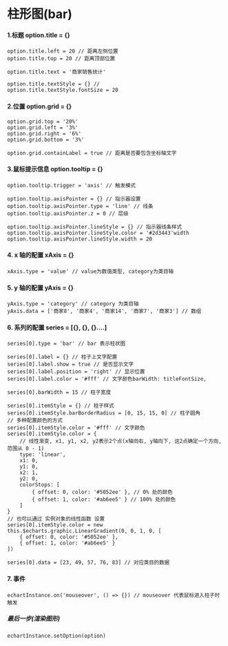 # 柱形图(bar)

#### 1.标题 option.title = {}
    option.title.left = 20 // 距离左侧位置
    option.title.top = 20 // 距离顶部位置

    option.title.text = '商家销售统计'

    option.title.textStyle = {} // 
    option.title.textStyle.fontSize = 20
    
#### 2.位置 option.grid = {}
    option.grid.top = '20%'
    option.grid.left = '3%'
    option.grid.right = '6%'
    option.grid.bottom = '3%'

    option.grid.containLabel = true // 距离是否要包含坐标轴文字

#### 3.鼠标提示信息 option.tooltip = {}
    option.tooltip.trigger = 'axis' // 触发模式

    option.tooltip.axisPointer = {} // 指示器设置
    option.tooltip.axisPointer.type = 'line' // 线条
    option.tooltip.axisPointer.z = 0 // 层级

    option.tooltip.axisPointer.lineStyle = {} // 指示器线条样式
    option.tooltip.axisPointer.lineStyle.color = '#2d3443'width
    option.tooltip.axisPointer.lineStyle.width = 20

#### 4. x 轴的配置 xAxis = {}
    xAxis.type = 'value' // value为数值类型, category为类目轴

#### 5. y 轴的配置 yAxis = {}
    yAxis.type = 'category' // category 为类目轴
    yAxis.data = ['商家8', '商家4', '商家14', '商家7', '商家3'] // 数组

#### 6. 系列的配置 series = [{}, {}, {}....]
    series[0].type = 'bar' // bar 表示柱状图

    series[0].label = {} // 柱子上文字配置
    series[0].label.show = true // 是否显示文字
    series[0].label.position = 'right' // 显示位置
    series[0].label.color = '#fff' // 文字颜色barWidth: titleFontSize,

    series[0].barWidth = 15 // 柱子宽度

    series[0].itemStyle = {} // 柱子样式
    series[0].itemStyle.barBorderRadius = [0, 15, 15, 0] // 柱子圆角
    // 多种配置颜色的方式
    series[0].itemStyle.color = '#fff' // 文字颜色
    series[0].itemStyle.color = {
        // 线性渐变, x1, y1, x2, y2表示2个点(x轴向右, y轴向下, 这2点确定一个方向, 范围从 0 - 1)
        type: 'linear',
        x1: 0,
        y1: 0,
        x2: 1,
        y2: 0,
        colorStops: [
            { offset: 0, color: '#5052ee' }, // 0% 处的颜色
            { offset: 1, color: '#ab6ee5' } // 100% 处的颜色
        ]
    }
    // 也可以通过 实例对象的线性函数 设置
    series[0].itemStyle.color = new this.$echarts.graphic.LinearGradient(0, 0, 1, 0, [
        { offset: 0, color: '#5052ee' },
        { offset: 1, color: '#ab6ee5' }
    ])

    series[0].data = [23, 49, 57, 76, 83] // 对应类目的数据
    
#### 7. 事件
    echartInstance.on('mouseover', () => {}) // mouseover 代表鼠标进入柱子时触发 

##### 最后一步(渲染图形)
    echartInstance.setOption(option)
